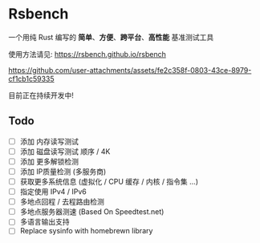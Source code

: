 # Rsbench

一个用纯 Rust 编写的 **简单**、**方便**、**跨平台**、**高性能** 基准测试工具

使用方法请见: <https://rsbench.github.io/rsbench>

https://github.com/user-attachments/assets/fe2c358f-0803-43ce-8979-cf1cb1c59335

目前正在持续开发中!

## Todo

- [ ] 添加 内存读写测试
- [ ] 添加 磁盘读写测试 顺序 / 4K
- [ ] 添加 更多解锁检测
- [ ] 添加 IP质量检测 (多服务商)
- [ ] 获取更多系统信息 (虚拟化 / CPU 缓存 / 内核 / 指令集 ...)
- [ ] 指定使用 IPv4 / IPv6
- [ ] 多地点回程 / 去程路由检测
- [ ] 多地点服务器测速 (Based On Speedtest.net)
- [ ] 多语言输出支持
- [ ] Replace sysinfo with homebrewn library
